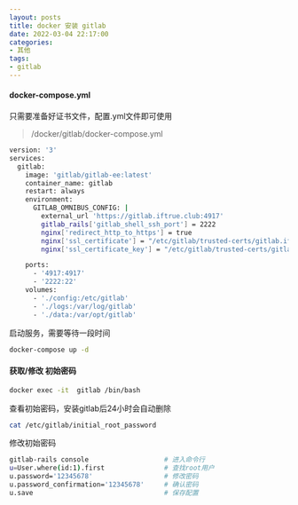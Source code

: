 ```yaml
---
layout: posts
title: docker 安装 gitlab
date: 2022-03-04 22:17:00
categories: 
- 其他
tags:
- gitlab
---
```


#### docker-compose.yml

只需要准备好证书文件，配置.yml文件即可使用

> /docker/gitlab/docker-compose.yml

```bash
version: '3'
services:
  gitlab:
    image: 'gitlab/gitlab-ee:latest'
    container_name: gitlab
    restart: always
    environment:
      GITLAB_OMNIBUS_CONFIG: |
        external_url 'https://gitlab.iftrue.club:4917'
        gitlab_rails['gitlab_shell_ssh_port'] = 2222
        nginx['redirect_http_to_https'] = true
        nginx['ssl_certificate'] = "/etc/gitlab/trusted-certs/gitlab.iftrue.club.pem"
        nginx['ssl_certificate_key'] = "/etc/gitlab/trusted-certs/gitlab.iftrue.club.key"

    ports:
      - '4917:4917'
      - '2222:22'
    volumes:
      - './config:/etc/gitlab'
      - './logs:/var/log/gitlab'
      - './data:/var/opt/gitlab'

```

启动服务，需要等待一段时间

```bash
docker-compose up -d
```

#### 获取/修改 初始密码

```bash
docker exec -it  gitlab /bin/bash
```

查看初始密码，安装gitlab后24小时会自动删除

```bash
cat /etc/gitlab/initial_root_password
```

修改初始密码

```bash
gitlab-rails console                   # 进入命令行
u=User.where(id:1).first               # 查找root用户
u.password='12345678'                  # 修改密码
u.password_confirmation='12345678'     # 确认密码
u.save                                 # 保存配置
```
